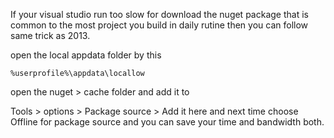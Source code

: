 <p>If your visual studio run too slow for download the nuget package that is common to the most project you build in daily rutine then you can follow same trick as 2013.</p>

<p>open the local appdata folder by this</p>

<p><code>%userprofile%\appdata\locallow</code></p>

<p>open the nuget > cache folder and add it to </p>

<p>Tools > options > Package source > Add it here and next time choose Offline for package source and you can save your time and bandwidth both.</p>
